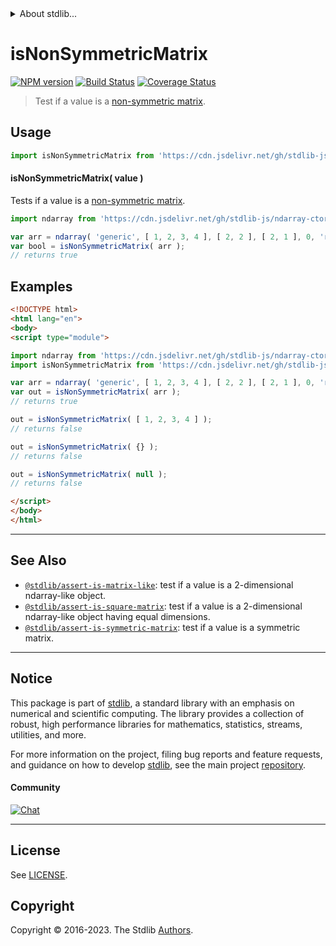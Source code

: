 <!--

@license Apache-2.0

Copyright (c) 2018 The Stdlib Authors.

Licensed under the Apache License, Version 2.0 (the "License");
you may not use this file except in compliance with the License.
You may obtain a copy of the License at

   http://www.apache.org/licenses/LICENSE-2.0

Unless required by applicable law or agreed to in writing, software
distributed under the License is distributed on an "AS IS" BASIS,
WITHOUT WARRANTIES OR CONDITIONS OF ANY KIND, either express or implied.
See the License for the specific language governing permissions and
limitations under the License.

-->


<details>
  <summary>
    About stdlib...
  </summary>
  <p>We believe in a future in which the web is a preferred environment for numerical computation. To help realize this future, we've built stdlib. stdlib is a standard library, with an emphasis on numerical and scientific computation, written in JavaScript (and C) for execution in browsers and in Node.js.</p>
  <p>The library is fully decomposable, being architected in such a way that you can swap out and mix and match APIs and functionality to cater to your exact preferences and use cases.</p>
  <p>When you use stdlib, you can be absolutely certain that you are using the most thorough, rigorous, well-written, studied, documented, tested, measured, and high-quality code out there.</p>
  <p>To join us in bringing numerical computing to the web, get started by checking us out on <a href="https://github.com/stdlib-js/stdlib">GitHub</a>, and please consider <a href="https://opencollective.com/stdlib">financially supporting stdlib</a>. We greatly appreciate your continued support!</p>
</details>

# isNonSymmetricMatrix

[![NPM version][npm-image]][npm-url] [![Build Status][test-image]][test-url] [![Coverage Status][coverage-image]][coverage-url] <!-- [![dependencies][dependencies-image]][dependencies-url] -->

> Test if a value is a [non-symmetric matrix][symmetric-matrix].



<section class="usage">

## Usage

```javascript
import isNonSymmetricMatrix from 'https://cdn.jsdelivr.net/gh/stdlib-js/assert-is-nonsymmetric-matrix@v0.1.0-esm/index.mjs';
```

#### isNonSymmetricMatrix( value )

Tests if a value is a [non-symmetric matrix][symmetric-matrix].

```javascript
import ndarray from 'https://cdn.jsdelivr.net/gh/stdlib-js/ndarray-ctor@esm/index.mjs';

var arr = ndarray( 'generic', [ 1, 2, 3, 4 ], [ 2, 2 ], [ 2, 1 ], 0, 'row-major' );
var bool = isNonSymmetricMatrix( arr );
// returns true
```

</section>

<!-- /.usage -->

<section class="examples">

## Examples

<!-- eslint no-undef: "error" -->

```html
<!DOCTYPE html>
<html lang="en">
<body>
<script type="module">

import ndarray from 'https://cdn.jsdelivr.net/gh/stdlib-js/ndarray-ctor@esm/index.mjs';
import isNonSymmetricMatrix from 'https://cdn.jsdelivr.net/gh/stdlib-js/assert-is-nonsymmetric-matrix@v0.1.0-esm/index.mjs';

var arr = ndarray( 'generic', [ 1, 2, 3, 4 ], [ 2, 2 ], [ 2, 1 ], 0, 'row-major' );
var out = isNonSymmetricMatrix( arr );
// returns true

out = isNonSymmetricMatrix( [ 1, 2, 3, 4 ] );
// returns false

out = isNonSymmetricMatrix( {} );
// returns false

out = isNonSymmetricMatrix( null );
// returns false

</script>
</body>
</html>
```

</section>

<!-- /.examples -->

<!-- Section for related `stdlib` packages. Do not manually edit this section, as it is automatically populated. -->

<section class="related">

* * *

## See Also

-   <span class="package-name">[`@stdlib/assert-is-matrix-like`][@stdlib/assert/is-matrix-like]</span><span class="delimiter">: </span><span class="description">test if a value is a 2-dimensional ndarray-like object.</span>
-   <span class="package-name">[`@stdlib/assert-is-square-matrix`][@stdlib/assert/is-square-matrix]</span><span class="delimiter">: </span><span class="description">test if a value is a 2-dimensional ndarray-like object having equal dimensions.</span>
-   <span class="package-name">[`@stdlib/assert-is-symmetric-matrix`][@stdlib/assert/is-symmetric-matrix]</span><span class="delimiter">: </span><span class="description">test if a value is a symmetric matrix.</span>

</section>

<!-- /.related -->

<!-- Section for all links. Make sure to keep an empty line after the `section` element and another before the `/section` close. -->


<section class="main-repo" >

* * *

## Notice

This package is part of [stdlib][stdlib], a standard library with an emphasis on numerical and scientific computing. The library provides a collection of robust, high performance libraries for mathematics, statistics, streams, utilities, and more.

For more information on the project, filing bug reports and feature requests, and guidance on how to develop [stdlib][stdlib], see the main project [repository][stdlib].

#### Community

[![Chat][chat-image]][chat-url]

---

## License

See [LICENSE][stdlib-license].


## Copyright

Copyright &copy; 2016-2023. The Stdlib [Authors][stdlib-authors].

</section>

<!-- /.stdlib -->

<!-- Section for all links. Make sure to keep an empty line after the `section` element and another before the `/section` close. -->

<section class="links">

[npm-image]: http://img.shields.io/npm/v/@stdlib/assert-is-nonsymmetric-matrix.svg
[npm-url]: https://npmjs.org/package/@stdlib/assert-is-nonsymmetric-matrix

[test-image]: https://github.com/stdlib-js/assert-is-nonsymmetric-matrix/actions/workflows/test.yml/badge.svg?branch=v0.1.0
[test-url]: https://github.com/stdlib-js/assert-is-nonsymmetric-matrix/actions/workflows/test.yml?query=branch:v0.1.0

[coverage-image]: https://img.shields.io/codecov/c/github/stdlib-js/assert-is-nonsymmetric-matrix/main.svg
[coverage-url]: https://codecov.io/github/stdlib-js/assert-is-nonsymmetric-matrix?branch=main

<!--

[dependencies-image]: https://img.shields.io/david/stdlib-js/assert-is-nonsymmetric-matrix.svg
[dependencies-url]: https://david-dm.org/stdlib-js/assert-is-nonsymmetric-matrix/main

-->

[chat-image]: https://img.shields.io/gitter/room/stdlib-js/stdlib.svg
[chat-url]: https://app.gitter.im/#/room/#stdlib-js_stdlib:gitter.im

[stdlib]: https://github.com/stdlib-js/stdlib

[stdlib-authors]: https://github.com/stdlib-js/stdlib/graphs/contributors

[umd]: https://github.com/umdjs/umd
[es-module]: https://developer.mozilla.org/en-US/docs/Web/JavaScript/Guide/Modules

[deno-url]: https://github.com/stdlib-js/assert-is-nonsymmetric-matrix/tree/deno
[umd-url]: https://github.com/stdlib-js/assert-is-nonsymmetric-matrix/tree/umd
[esm-url]: https://github.com/stdlib-js/assert-is-nonsymmetric-matrix/tree/esm
[branches-url]: https://github.com/stdlib-js/assert-is-nonsymmetric-matrix/blob/main/branches.md

[stdlib-license]: https://raw.githubusercontent.com/stdlib-js/assert-is-nonsymmetric-matrix/main/LICENSE

[symmetric-matrix]: https://en.wikipedia.org/wiki/Symmetric_matrix

<!-- <related-links> -->

[@stdlib/assert/is-matrix-like]: https://github.com/stdlib-js/assert-is-matrix-like/tree/esm

[@stdlib/assert/is-square-matrix]: https://github.com/stdlib-js/assert-is-square-matrix/tree/esm

[@stdlib/assert/is-symmetric-matrix]: https://github.com/stdlib-js/assert-is-symmetric-matrix/tree/esm

<!-- </related-links> -->

</section>

<!-- /.links -->
